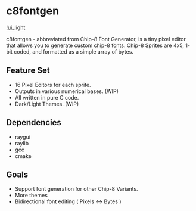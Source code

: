 # c8fontgen

[!ui_light](img/ui_light.png)

c8fontgen - abbreviated from Chip-8 Font Generator, is a tiny pixel editor
that allows you to generate custom chip-8 fonts. Chip-8 Sprites are 4x5, 1-bit
coded, and formatted as a simple array of bytes.


## Feature Set

- 16 Pixel Editors for each sprite.
- Outputs in various numerical bases. (WIP)
- All written in pure C code.
- Dark/Light Themes. (WIP)

## Dependencies

- raygui
- raylib
- gcc
- cmake

## Goals

- Support font generation for other Chip-8 Variants.
- More themes
- Bidirectional font editing ( Pixels <-> Bytes )
